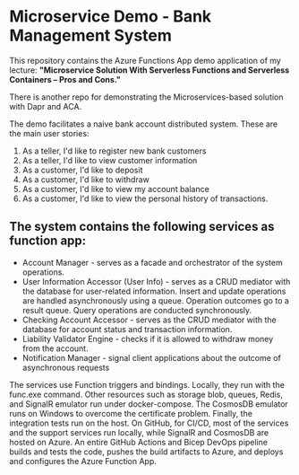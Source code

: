 # Microservice Demo - Bank Management System
This repository contains the Azure Functions App demo application of my lecture: **"Microservice Solution With Serverless Functions and Serverless Containers – Pros and Cons."**

There is another repo for demonstrating the Microservices-based solution with Dapr and ACA.

The demo facilitates a naive bank account distributed system. These are the main user stories:
1. As a teller, I'd like to register new bank customers
2. As a teller, I'd like to view customer information
3. As a customer, I'd like to deposit
4. As a customer, I'd like to withdraw
5. As a customer, I'd like to view my account balance
6. As a customer, I'd like to view the personal history of transactions.

## The system contains the following services as function app:
- Account Manager - serves as a facade and orchestrator of the system operations.
- User Information Accessor (User Info) - serves as a CRUD mediator with the database for user-related information.
Insert and update operations are handled asynchronously using a queue. Operation outcomes go to a result queue. Query operations are conducted synchronously.
- Checking Account Accessor - serves as the CRUD mediator with the database for account status and transaction information.
- Liability Validator Engine - checks if it is allowed to withdraw money from the account.
- Notification Manager - signal client applications about the outcome of asynchronous requests

The services use Function triggers and bindings. Locally, they run with the func.exe command. Other resources such as storage blob, queues, Redis, and SignalR emulator run under docker-compose. The CosmosDB emulator runs on Windows to overcome the certificate problem. Finally, the integration tests run on the host. On GitHub, for CI/CD, most of the services and the support services run locally, while SignalR and CosmosDB are hosted on Azure. 
An entire GitHub Actions and Bicep DevOps pipeline builds and tests the code, pushes the build artifacts to Azure, and deploys and configures the Azure Function App. 
